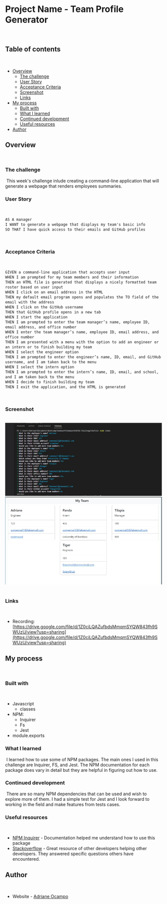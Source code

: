 # Project Name - Team Profile Generator
​
## Table of contents
​
- [Overview](#overview)
  - [The challenge](#the-challenge)
  - [User Story](#user-story)
  - [Acceptance Criteria](#acceptance-criteria)
  - [Screenshot](#screenshot)
  - [Links](#links)
- [My process](#my-process)
  - [Built with](#built-with)
  - [What I learned](#what-i-learned)
  - [Continued development](#continued-development)
  - [Useful resources](#useful-resources)
- [Author](#author)


## Overview
​
### The challenge
​
This week's challenge inlude creating a command-line application that will generate a webpage that renders employees summaries. 
​
### User Story
​
```
AS A manager
I WANT to generate a webpage that displays my team's basic info
SO THAT I have quick access to their emails and GitHub profiles
```
​
### Acceptance Criteria
​
```
GIVEN a command-line application that accepts user input
WHEN I am prompted for my team members and their information
THEN an HTML file is generated that displays a nicely formatted team roster based on user input
WHEN I click on an email address in the HTML
THEN my default email program opens and populates the TO field of the email with the address
WHEN I click on the GitHub username
THEN that GitHub profile opens in a new tab
WHEN I start the application
THEN I am prompted to enter the team manager’s name, employee ID, email address, and office number
WHEN I enter the team manager’s name, employee ID, email address, and office number
THEN I am presented with a menu with the option to add an engineer or an intern or to finish building my team
WHEN I select the engineer option
THEN I am prompted to enter the engineer’s name, ID, email, and GitHub username, and I am taken back to the menu
WHEN I select the intern option
THEN I am prompted to enter the intern’s name, ID, email, and school, and I am taken back to the menu
WHEN I decide to finish building my team
THEN I exit the application, and the HTML is generated
```
​
### Screenshot
​
![](./utils/screenshot.JPG)
![](./utils/htmlScreenshot.JPG)
​
​
### Links
​
- Recording: [https://drive.google.com/file/d/1Z0ciLQAZufbdsMmqmSYQW843fh9SWUzU/view?usp=sharing](https://drive.google.com/file/d/1Z0ciLQAZufbdsMmqmSYQW843fh9SWUzU/view?usp=sharing)
​
## My process
​
### Built with
​
- Javascript
    - classes
- NPM:
    - Inquirer
    - Fs
    - Jest
- module.exports

### What I learned
​
I learned how to use some of NPM packages. The main ones I used in this challenge are Inquirer, FS, and Jest. The NPM documentation for each package does vary in detail but they are helpful in figuring out how to use.  

### Continued development
​
There are so many NPM dependencies that can be used and wish to explore more of them. I had a simple test for Jest and I look forward to working in the field and make features from tests cases.
​
### Useful resources
​
- [NPM Inquirer](https://www.npmjs.com/package/inquirer) - Documentation helped me understand how to use this package
- [Stackoverflow](https://stackoverflow.com/) - Great resource of other developers helping other developers. They answered specific questions others have encountered. 
​
## Author
​
- Website - [Adriane Ocampo](https://ocampoad.github.io/Adriane_Ocampo_Portfolio/)
​
